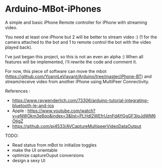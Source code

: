 # Arduino-MBot-iPhones
A simple and basic iPhone Remote controller for iPhone with streaming video.

You need at least one iPhone but 2 will be better to stream video :) (1 for the camera attached to the bot and 1 to remote control the bot with the video played back).

I've just began this project, so this is not an even an alpha :)
When all features will be implemented, i'll rewrite the code and comment it.

For now, this piece of software can move the mbot (https://github.com/YoannLeViavant/Arduino/tree/master/iPhone-BT) and stream/receive video from another iPhone using MultiPeer Connectivity.

References :
- https://www.raywenderlich.com/73306/arduino-tutorial-integrating-bluetooth-le-and-ios
- Apple : https://www.youtube.com/watch?v=eNWOkm3e8qo&index=3&list=PLHdI2WEfrUznFdAYGgGF3IoJdWM6OtigZ
- https://github.com/pj4533/AVCaptureMultipeerVideoDataOutput

TODO:
- Read status from mBot to initialize toggles
- make the UI orientable
- optimize captureOuput conversions
- design a sexy UI
